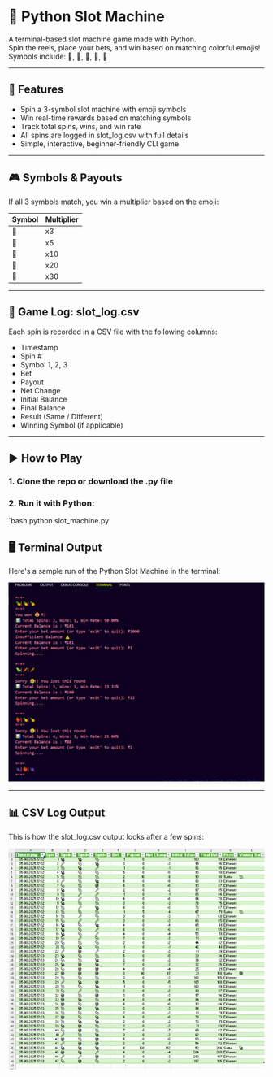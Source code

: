 # 🎰 Python Slot Machine

A terminal-based slot machine game made with Python.  
Spin the reels, place your bets, and win based on matching colorful emojis!  
Symbols include: 🍍, 🍇, 🥕, 🥑, 🍎

---

## 🚀 Features

- Spin a 3-symbol slot machine with emoji symbols
- Win real-time rewards based on matching symbols
- Track total spins, wins, and win rate
- All spins are logged in slot_log.csv with full details
- Simple, interactive, beginner-friendly CLI game

---

## 🎮 Symbols & Payouts

If all 3 symbols match, you win a multiplier based on the emoji:

| Symbol | Multiplier |
|--------|------------|
| 🍍     | x3         |
| 🍇     | x5         |
| 🥕     | x10        |
| 🥑     | x20        |
| 🍎     | x30        |

---

## 🧾 Game Log: slot_log.csv

Each spin is recorded in a CSV file with the following columns:

- Timestamp
- Spin #
- Symbol 1, 2, 3
- Bet
- Payout
- Net Change
- Initial Balance
- Final Balance
- Result (Same / Different)
- Winning Symbol (if applicable)

---

## ▶️ How to Play

### 1. Clone the repo or download the .py file  
### 2. Run it with Python:

`bash
python slot_machine.py

## 🖥️ Terminal Output

Here's a sample run of the Python Slot Machine in the terminal:

![Terminal Output](https://github.com/Ampika-Maity/slot-machine-python/blob/main/Screenshots/terminal_running_output.png)

---

## 📊 CSV Log Output

This is how the slot_log.csv output looks after a few spins:

![CSV Output](https://github.com/Ampika-Maity/slot-machine-python/blob/main/Screenshots/CSV_preview.png)
